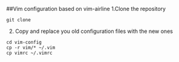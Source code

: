 ##Vim configuration based on vim-airline
1.Clone the repository
```
git clone
```
2. Copy and replace you old configuration files with the new ones
```
cd vim-config
cp -r vim/* ~/.vim
cp vimrc ~/.vimrc
```
